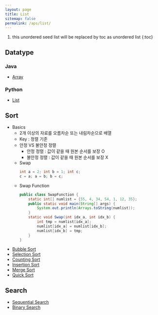 ```yaml
---
layout: page
title: List
sitemap: false
permalink: /aps/list/
---
```

1. this unordered seed list will be replaced by toc as unordered list
{:toc}

## Datatype
### Java
- [Array](/datatype/array_java.md)
### Python
- [List](/datatype/list_python.md)

## Sort
- Basics
  - 2개 이상의 자료를 오름차순 또는 내림차순으로 배열
  - Key : 정렬 기준
  - 안정 VS 불안정 정렬
      - 안정 정렬 : 값이 같을 때 원본 순서를 보장 O
      - 불안정 정렬 : 값이 같을 때 원본 순서를 보장 X
  - Swap
      ``` java
      int a = 2; int b = 1; int c;
      c = a; a = b; b = c;
      ```
  - Swap Function
      ``` java
      public class SwapFunction {
          static int[] numlist = {55, 4, 34, 54, 1, 12, 35};
          public static void main(String[] args) {
              System.out.println(Arrays.toString(numlist));
          }
          static void Swap(int idx_a, int idx_b) {
              int tmp = numlist[idx_a];
              numlist[idx_a] = numlist[idx_b];
              numlist[idx_b] = tmp;
          }
      }
      ```
- [Bubble Sort](/sort/bubble.md)
- [Selection Sort](/sort/selection.md)
- [Counting Sort](/sort/counting.md)
- [Insertion Sort](/sort/insertion.md)
- [Merge Sort](/sort/merge.md)
- [Quick Sort](/sort/quick.md)
  
## Search
- [Sequential Search](/search/sequential.md)
- [Binary Search](/search/binary.md)